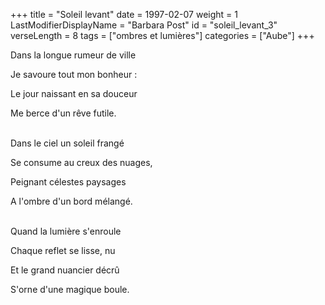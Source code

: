 +++
title = "Soleil levant"
date = 1997-02-07
weight = 1
LastModifierDisplayName = "Barbara Post"
id = "soleil_levant_3"
verseLength = 8
tags = ["ombres et lumières"]
categories = ["Aube"]
+++

Dans la longue rumeur de ville

Je savoure tout mon bonheur :

Le jour naissant en sa douceur

Me berce d'un rêve futile.

 \
Dans le ciel un soleil frangé

Se consume au creux des nuages,

Peignant célestes paysages

A l'ombre d'un bord mélangé.

 \
Quand la lumière s'enroule

Chaque reflet se lisse, nu

Et le grand nuancier décrû

S'orne d'une magique boule.
